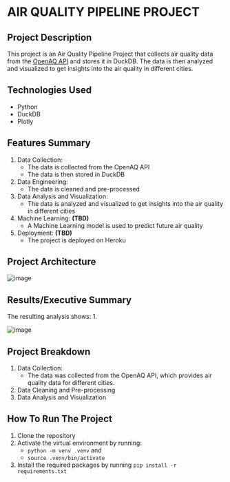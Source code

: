 # AIR QUALITY PIPELINE PROJECT

## Project Description
This project is an Air Quality Pipeline Project that collects air quality data from the [OpenAQ API](https://docs.openaq.org/) and stores it in DuckDB. The data is then analyzed and visualized to get insights into the air quality in different cities.

## Technologies Used
- Python
- DuckDB
- Plotly

## Features Summary
1. Data Collection:
   - The data is collected from the OpenAQ API
   - The data is then stored in DuckDB
2. Data Engineering:
   - The data is cleaned and pre-processed
3. Data Analysis and Visualization:
   - The data is analyzed and visualized to get insights into the air quality in different cities
4. Machine Learning: **(TBD)**
    - A Machine Learning model is used to predict future air quality
5. Deployment: **(TBD)**
    - The project is deployed on Heroku

## Project Architecture
![image]()

## Results/Executive Summary
The resulting analysis shows:
1. 

![image]()

## Project Breakdown
1. Data Collection:
    - The data was collected from the OpenAQ API, which provides air quality data for different cities.
2. Data Cleaning and Pre-processing
3. Data Analysis and Visualization

## How To Run The Project
1. Clone the repository
2. Activate the virtual environment by running:
   - `python -m venv .venv` and
   - `source .venv/bin/activate`
3. Install the required packages by running `pip install -r requirements.txt`
<!-- 4. Run the Jupyter notebook file named `budget.ipynb` -->

<!-- 
## To be done:
- [ ] Add a frontend and backend for the analysis
- [ ] Add authentication
- [ ] Add tests
- [ ] Add a CI/CD and deployment pipeline
- [ ] Add a Data Engineering pipeline
- [ ] Add a Machine Learning model to predict future expenses
 -->
